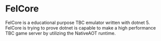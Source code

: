# FelCore

FelCore is a educational purpose TBC emulator written with dotnet 5. FelCore is trying to prove dotnet is capable to make a high performance TBC game server by utilizing the NativeAOT runtime.
